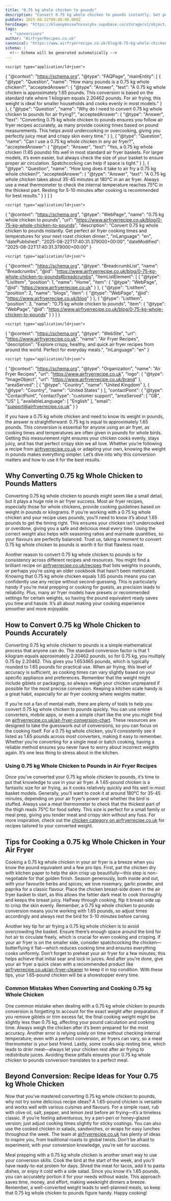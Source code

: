 ```yaml
---
title: "0.75 kg whole chicken to pounds"
description: "Convert 0.75 kg whole chicken to pounds instantly. Get perfect air fryer cooking times and temperatures for your next roast chicken dinner."
pubDate: 2025-08-22T00:00:00.000Z
heroImage: "https://klueoymssxwfnxsvcyhv.supabase.co/storage/v1/object/public/Shmucket/0-75-kg-whole-chicken-to-pounds.webp"
tags:
  - "conversions"
author: "AirFryerRecipes.co.uk"
canonical: "https://www.airfryerrecipe.co.uk/blog/0-75-kg-whole-chicken-to-pounds"
schema: |
  <!-- Schema will be generated automatically -->
---
```

<script type="application/ld+json">
{
    "@context": "https://schema.org",
    "@type": "BlogPosting",
    "url": "https://www.airfryerrecipe.co.uk/blog/0-75-kg-whole-chicken-to-pounds",
    "mainEntityOfPage": {
        "@type": "WebPage",
        "@id": "https://www.airfryerrecipe.co.uk/blog/0-75-kg-whole-chicken-to-pounds"
    },
    "headline": "Quick 0.75 kg Whole Chicken to Pounds Conversion Guide",
    "description": "Convert 0.75 kg whole chicken to pounds instantly. Get perfect air fryer cooking times and temperatures for your next roast chicken dinner.",
    "author": {
        "@type": "Person",
        "name": "AirFryerRecipes.co.uk",
        "url": "https://www.airfryerrecipe.co.uk/about",
        "image": {
            "@type": "ImageObject",
            "url": "https://klueoymssxwfnxsvcyhv.supabase.co/storage/v1/object/public/Shmucket/Me.jpg"
        }
    },
    "publisher": {
        "@type": "Organization",
        "name": "Air Fryer Recipe",
        "logo": {
            "@type": "ImageObject",
            "url": "https://cdn.prod.website-files.com/68224a465dfe9a7ab4f57570/6844191451a8b2f1e37e63cc_Untitled%20design%20-%202025-06-05T205644.948%20(1).png"
        }
    },
    "datePublished": "2025-08-22T17:40:31.379Z",
    "dateModified": "2025-08-22T17:40:31.379Z",
    "image": {
        "@type": "ImageObject",
        "url": "https://klueoymssxwfnxsvcyhv.supabase.co/storage/v1/object/public/Shmucket/0-75-kg-whole-chicken-to-pounds.webp"
    },
    "about": {
        "@type": "Thing",
        "name": "Conversions"
    },
    "articleSection": "Conversions",
    "inLanguage": "en-GB"
}
</script>

    <script type="application/ld+json">
{
    "@context": "https://schema.org",
    "@type": "FAQPage",
    "mainEntity": [
        {
            "@type": "Question",
            "name": "How many pounds is a 0.75 kg whole chicken?",
            "acceptedAnswer": {
                "@type": "Answer",
                "text": "A 0.75 kg whole chicken is approximately 1.65 pounds. This conversion is based on the standard rate where 1 kilogram equals 2.20462 pounds. For air frying, this weight is ideal for smaller households and cooks evenly in most models."
            }
        },
        {
            "@type": "Question",
            "name": "Why do I need to convert 0.75 kg whole chicken to pounds for air frying?",
            "acceptedAnswer": {
                "@type": "Answer",
                "text": "Converting 0.75 kg whole chicken to pounds ensures you follow air fryer recipes accurately, as many provide cooking times based on pound measurements. This helps avoid undercooking or overcooking, giving you perfectly juicy meat and crispy skin every time."
            }
        },
        {
            "@type": "Question",
            "name": "Can I use a 0.75 kg whole chicken in any air fryer?",
            "acceptedAnswer": {
                "@type": "Answer",
                "text": "Yes, a 0.75 kg whole chicken (1.65 pounds) fits well in most standard air fryer baskets. For larger models, it’s even easier, but always check the size of your basket to ensure proper air circulation. Spatchcocking can help if space is tight."
            }
        },
        {
            "@type": "Question",
            "name": "How long does it take to air fry a 0.75 kg whole chicken?",
            "acceptedAnswer": {
                "@type": "Answer",
                "text": "A 0.75 kg whole chicken takes about 35-45 minutes at 180°C in an air fryer. Always use a meat thermometer to check the internal temperature reaches 75°C in the thickest part. Resting for 5-10 minutes after cooking is recommended for best results."
            }
        }
    ]
}
</script>

    <script type="application/ld+json">
{
    "@context": "https://schema.org",
    "@type": "WebPage",
    "name": "0.75 kg whole chicken to pounds",
    "url": "https://www.airfryerrecipe.co.uk/blog/0-75-kg-whole-chicken-to-pounds",
    "description": "Convert 0.75 kg whole chicken to pounds instantly. Get perfect air fryer cooking times and temperatures for your next roast chicken dinner.",
    "inLanguage": "en",
    "datePublished": "2025-08-22T17:40:31.379000+00:00",
    "dateModified": "2025-08-22T17:40:31.379000+00:00"
}
</script>

    <script type="application/ld+json">
{
    "@context": "https://schema.org",
    "@type": "BreadcrumbList",
    "name": "Breadcrumbs",
    "@id": "https://www.airfryerrecipe.co.uk/blog/0-75-kg-whole-chicken-to-pounds#breadcrumbs",
    "itemListElement": [
        {
            "@type": "ListItem",
            "position": 1,
            "name": "Home",
            "item": {
                "@type": "WebPage",
                "@id": "https://www.airfryerrecipe.co.uk"
            }
        },
        {
            "@type": "ListItem",
            "position": 2,
            "name": "blogs",
            "item": {
                "@type": "WebPage",
                "@id": "https://www.airfryerrecipe.co.uk/blog"
            }
        },
        {
            "@type": "ListItem",
            "position": 3,
            "name": "0.75 kg whole chicken to pounds",
            "item": {
                "@type": "WebPage",
                "@id": "https://www.airfryerrecipe.co.uk/blog/0-75-kg-whole-chicken-to-pounds"
            }
        }
    ]
}
</script>

    <script type="application/ld+json">
{
    "@context": "https://schema.org",
    "@type": "WebSite",
    "url": "https://www.airfryerrecipe.co.uk",
    "name": "Air Fryer Recipes",
    "description": "Explore crispy, healthy, and quick air fryer recipes from around the world. Perfect for everyday meals.",
    "inLanguage": "en"
}
</script>

    <script type="application/ld+json">
{
    "@context": "https://schema.org",
    "@type": "Organization",
    "name": "Air Fryer Recipes",
    "url": "https://www.airfryerrecipe.co.uk",
    "logo": {
        "@type": "ImageObject",
        "url": "https://www.airfryerrecipe.co.uk/brand"
    },
    "areaServed": [
        {
            "@type": "Country",
            "name": "United Kingdom"
        },
        {
            "@type": "Country",
            "name": "United States"
        }
    ],
    "contactPoint": {
        "@type": "ContactPoint",
        "contactType": "customer support",
        "areaServed": [
            "GB",
            "US"
        ],
        "availableLanguage": [
            "English"
        ],
        "email": "support@airfryerrecipe.co.uk"
    }
}
</script>

<p>If you have a 0.75 kg whole chicken and need to know its weight in pounds, the answer is straightforward: 0.75 kg is equal to approximately 1.65 pounds. This conversion is essential for anyone using an air fryer, as cooking times and temperatures are often given in pounds for whole birds. Getting this measurement right ensures your chicken cooks evenly, stays juicy, and has that perfect crispy skin we all love. Whether you’re following a recipe from <a href=https://www.airfryerrecipe.co.uk/>airfryerrecipe.co.uk</a> or adapting your own, knowing the weight in pounds makes everything simpler. Let’s dive into why this conversion matters and how to use it for the best results.</p>

<h2>Why Converting 0.75 kg Whole Chicken to Pounds Matters</h2>
<p>Converting 0.75 kg whole chicken to pounds might seem like a small detail, but it plays a huge role in air fryer success. Most air fryer recipes, especially those for whole chickens, provide cooking guidelines based on weight in pounds or kilograms. If you’re working with a 0.75 kg whole chicken and your recipe uses pounds, you’ll need to know it’s about 1.65 pounds to get the timing right. This ensures your chicken isn’t undercooked or overdone, giving you a safe and delicious meal every time. Using the correct weight also helps with seasoning ratios and marinade quantities, so your flavours are perfectly balanced. Trust us, taking a moment to convert 0.75 kg whole chicken to pounds is worth it for that flawless roast.</p>

<p>Another reason to convert 0.75 kg whole chicken to pounds is for consistency across different recipes and resources. You might find a brilliant recipe on <a href=https://www.airfryerrecipe.co.uk/recipes>airfryerrecipe.co.uk/recipes</a> that lists weights in pounds, or perhaps you’re using an older cookbook that hasn’t been metricated. Knowing that 0.75 kg whole chicken equals 1.65 pounds means you can confidently use any recipe without second-guessing. This is particularly handy if you’re meal prepping or cooking for guests, as precision leads to reliability. Plus, many air fryer models have presets or recommended settings for certain weights, so having the pound equivalent ready saves you time and hassle. It’s all about making your cooking experience smoother and more enjoyable.</p>

<h2>How to Convert 0.75 kg Whole Chicken to Pounds Accurately</h2>
<p>Converting 0.75 kg whole chicken to pounds is a simple mathematical process that anyone can do. The standard conversion factor is that 1 kilogram equals approximately 2.20462 pounds, so for 0.75 kg, you multiply 0.75 by 2.20462. This gives you 1.653465 pounds, which is typically rounded to 1.65 pounds for practical use. When air frying, this level of accuracy is sufficient, as cooking times can vary slightly based on your specific appliance and preferences. Remember that the weight might include giblets or packaging, so always weigh your chicken unprepared if possible for the most precise conversion. Keeping a kitchen scale handy is a great habit, especially for air fryer cooking where weights matter.</p>

<p>If you’re not a fan of mental math, there are plenty of tools to help you convert 0.75 kg whole chicken to pounds quickly. You can use online converters, mobile apps, or even a simple chart like the one you might find on <a href=https://www.airfryerrecipe.co.uk/air-fryer-conversion-chart>airfryerrecipe.co.uk/air-fryer-conversion-chart</a>. These resources are designed to take the guesswork out of conversions, so you can focus on the cooking itself. For a 0.75 kg whole chicken, you’ll consistently see it listed as 1.65 pounds across most converters, making it easy to remember. Whether you’re converting for a single meal or batch cooking, having a reliable method ensures you never have to worry about incorrect weights again. It’s one less thing to stress about in the kitchen.</p>

<h3>Using 0.75 kg Whole Chicken to Pounds in Air Fryer Recipes</h3>
<p>Once you’ve converted your 0.75 kg whole chicken to pounds, it’s time to put that knowledge to use in your air fryer. A 1.65-pound chicken is a fantastic size for air frying, as it cooks relatively quickly and fits well in most basket models. Generally, you’ll want to cook it at around 180°C for 35-45 minutes, depending on your air fryer’s power and whether the bird is stuffed. Always use a meat thermometer to check that the thickest part of the thigh reads 75°C for food safety. This size is perfect for a small family or meal prep, giving you tender meat and crispy skin without any fuss. For more inspiration, check out the <a href=https://www.airfryerrecipe.co.uk/recipe-category/chicken>chicken category on airfryerrecipe.co.uk</a> for recipes tailored to your converted weight.</p>

<h2>Tips for Cooking a 0.75 kg Whole Chicken in Your Air Fryer</h2>
<p>Cooking a 0.75 kg whole chicken in your air fryer is a breeze when you know the pound equivalent and a few pro tips. First, pat the chicken dry with kitchen paper to help the skin crisp up beautifully—this step is non-negotiable for that golden finish. Season generously, both inside and out, with your favourite herbs and spices; we love rosemary, garlic powder, and paprika for a classic flavour. Place the chicken breast-side down in the air fryer basket to start, as this allows the fattier dark meat to cook thoroughly and keeps the breast juicy. Halfway through cooking, flip it breast-side up to crisp the skin evenly. Remember, a 0.75 kg whole chicken to pounds conversion means you’re working with 1.65 pounds, so adjust times accordingly and always rest the bird for 5-10 minutes before carving.</p>

<p>Another key tip for air frying a 0.75 kg whole chicken is to avoid overcrowding the basket. Ensure there’s enough space around the bird for hot air to circulate freely, which is crucial for even cooking and crisping. If your air fryer is on the smaller side, consider spatchcocking the chicken—butterflying it flat—which reduces cooking time and ensures everything cooks uniformly. Don’t forget to preheat your air fryer for a few minutes; this helps achieve that initial sear and lock in juices. And after you’re done, give your air fryer a quick clean with a recommended product like <a href=https://www.airfryerrecipe.co.uk/air-fryer-cleaner>airfryerrecipe.co.uk/air-fryer-cleaner</a> to keep it in top condition. With these tips, your 1.65-pound chicken will be a showstopper every time.</p>

<h3>Common Mistakes When Converting and Cooking 0.75 kg Whole Chicken</h3>
<p>One common mistake when dealing with a 0.75 kg whole chicken to pounds conversion is forgetting to account for the exact weight after preparation. If you remove giblets or trim excess fat, the final cooking weight might be slightly less than 0.75 kg, affecting your pound calculation and cooking time. Always weigh the chicken after it’s been prepared for the most accuracy. Another error is relying solely on time without checking internal temperature; even with a perfect conversion, air fryers can vary, so a meat thermometer is your best friend. Lastly, some cooks skip resting time, which leads to drier meat—always let your chicken rest after air frying to redistribute juices. Avoiding these pitfalls ensures your 0.75 kg whole chicken to pounds conversion translates to a perfect meal.</p>

<h2>Beyond Conversion: Recipe Ideas for Your 0.75 kg Whole Chicken</h2>
<p>Now that you’ve mastered converting 0.75 kg whole chicken to pounds, why not try some delicious recipe ideas? A 1.65-pound chicken is versatile and works well with various cuisines and flavours. For a simple roast, rub with olive oil, salt, pepper, and lemon zest before air frying—it’s a timeless classic. If you’re feeling adventurous, try a peri-peri or honey-glazed version; just adjust cooking times slightly for sticky coatings. You can also use the cooked chicken in salads, sandwiches, or wraps for easy lunches throughout the week. The team at <a href=https://www.airfryerrecipe.co.uk/>airfryerrecipe.co.uk</a> has plenty of ideas to inspire you, from traditional roasts to global twists. Don’t be afraid to experiment; with your conversion knowledge, you’re set for success.</p>

<p>Meal prepping with a 0.75 kg whole chicken is another smart way to use your conversion skills. Cook the bird at the start of the week, and you’ll have ready-to-eat protein for days. Shred the meat for tacos, add it to pasta dishes, or enjoy it cold with a side salad. Since you know it’s 1.65 pounds, you can accurately portion it for your needs without waste. This approach saves time, money, and effort, making weeknight dinners a breeze. Remember, a well-converted weight leads to well-planned meals, so keep that 0.75 kg whole chicken to pounds figure handy. Happy cooking!</p>
